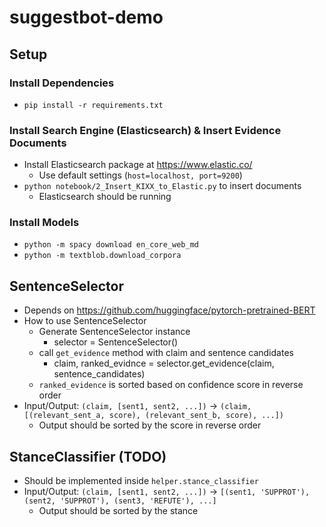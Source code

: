 # suggestbot-demo

## Setup

### Install Dependencies

* `pip install -r requirements.txt`

### Install Search Engine (Elasticsearch) & Insert Evidence Documents

* Install Elasticsearch package at https://www.elastic.co/
  * Use default settings (`host=localhost, port=9200`)
* `python notebook/2_Insert_KIXX_to_Elastic.py` to insert documents
  * Elasticsearch should be running

### Install Models

* `python -m spacy download en_core_web_md`
* `python -m textblob.download_corpora`

## SentenceSelector

* Depends on https://github.com/huggingface/pytorch-pretrained-BERT
* How to use SentenceSelector
   * Generate SentenceSelector instance
      * selector = SentenceSelector()
   * call `get_evidence` method with claim and sentence candidates
      * claim, ranked_evidnce = selector.get_evidence(claim, sentence_candidates)
   * `ranked_evidence` is sorted based on confidence score in reverse order
* Input/Output: `(claim, [sent1, sent2, ...])` -> `(claim, [(relevant_sent_a, score), (relevant_sent_b, score), ...])`
  * Output should be sorted by the score in reverse order

## StanceClassifier (TODO)

* Should be implemented inside `helper.stance_classifier`
* Input/Output: `(claim, [sent1, sent2, ...])` -> `[(sent1, 'SUPPROT'), (sent2, 'SUPPROT'), (sent3, 'REFUTE'), ...]`
  * Output should be sorted by the stance
